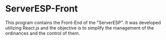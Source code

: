 # ServerESP-Front
This program contains the Front-End of the "ServerESP".
It was developed utilizing React.js and the objective is to simplify the management of the ordinances and the control of them.
